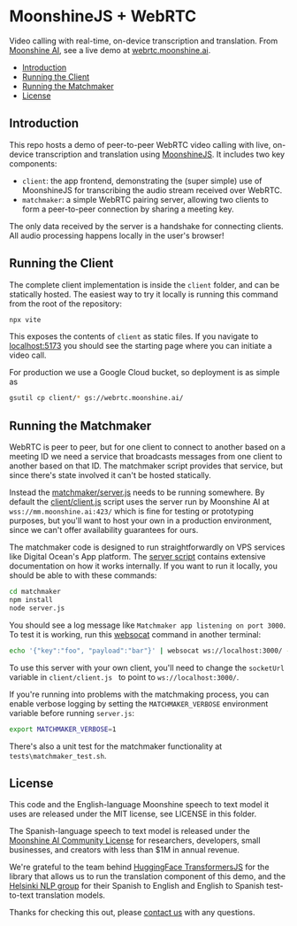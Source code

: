 # MoonshineJS + WebRTC

Video calling with real-time, on-device transcription and translation. From
[Moonshine AI](https://moonshine.ai/), see a live demo at
[webrtc.moonshine.ai](https://webrtc.moonshine.ai).

<!-- toc -->

-   [Introduction](#introduction)
-   [Running the Client](#running-the-client)
-   [Running the Matchmaker](#running-the-matchmaker)
-   [License](#license)

<!-- tocstop -->

## Introduction

This repo hosts a demo of peer-to-peer WebRTC video calling with live, on-device
transcription and translation using [MoonshineJS](https://dev.moonshine.ai/#js).
It includes two key components:

-   `client`: the app frontend, demonstrating the (super simple) use of
    MoonshineJS for transcribing the audio stream received over WebRTC.
-   `matchmaker`: a simple WebRTC pairing server, allowing two clients to form a
    peer-to-peer connection by sharing a meeting key.

The only data received by the server is a handshake for connecting clients. All
audio processing happens locally in the user's browser!

## Running the Client

The complete client implementation is inside the `client` folder, and can be
statically hosted. The easiest way to try it locally is running this command
from the root of the repository:

```bash
npx vite
```

This exposes the contents of `client` as static files. If you navigate to
[localhost:5173](http://localhost:5173/) you should see the starting page where
you can initiate a video call.

For production we use a Google Cloud bucket, so deployment is as simple as

```bash
gsutil cp client/* gs://webrtc.moonshine.ai/
```

## Running the Matchmaker

WebRTC is peer to peer, but for one client to connect to another based on a
meeting ID we need a service that broadcasts messages from one client to another
based on that ID. The matchmaker script provides that service, but since there's
state involved it can't be hosted statically.

Instead the
[matchmaker/server.js](https://github.com/moonshine-ai/moonshine-js-webrtc/matchmaker/server.js)
needs to be running somewhere. By default the
[client/client.js](https://github.com/moonshine-ai/moonshine-js-webrtc/client/client.js)
script uses the server run by Moonshine AI at `wss://mm.moonshine.ai:423/` which
is fine for testing or prototyping purposes, but you'll want to host your own in
a production environment, since we can't offer availability guarantees for ours.

The matchmaker code is designed to run straightforwardly on VPS services like
Digital Ocean's App platform. The [server
script](https://github.com/moonshine-ai/moonshine-js-webrtc/matchmaker/server.js)
contains extensive documentation on how it works internally. If you want to run
it locally, you should be able to with these commands:

```bash
cd matchmaker
npm install
node server.js
```

You should see a log message like `Matchmaker app listening on port 3000`. To
test it is working, run this [websocat](https://github.com/vi/websocat) command
in another terminal:

```bash
echo '{"key":"foo", "payload":"bar"}' | websocat ws://localhost:3000/ -v
```

To use this server with your own client, you'll need to change the `socketUrl`
variable in `client/client.js ` to point to `ws://localhost:3000/`.

If you're running into problems with the matchmaking process, you can enable
verbose logging by setting the `MATCHMAKER_VERBOSE` environment variable before
running `server.js`:

```bash
export MATCHMAKER_VERBOSE=1
```

There's also a unit test for the matchmaker functionality at
`tests\matchmaker_test.sh`.

## License

This code and the English-language Moonshine speech to text model it uses are
released under the MIT license, see LICENSE in this folder.

The Spanish-language speech to text model is released under the [Moonshine AI
Community License](https://moonshine.ai/license) for researchers, developers,
small businesses, and creators with less than $1M in annual revenue.

We're grateful to the team behind [HuggingFace
TransformersJS](https://huggingface.co/docs/transformers.js/en/index) for the
library that allows us to run the translation component of this demo, and the
[Helsinki NLP group](https://huggingface.co/Helsinki-NLP) for their Spanish to
English and English to Spanish test-to-text translation models.

Thanks for checking this out, please [contact us](mailto:contact@moonshine.ai)
with any questions.

